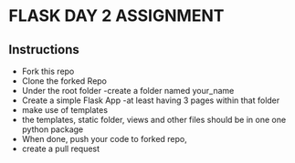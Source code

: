 # FLASK DAY 2 ASSIGNMENT


## Instructions

- Fork this repo
- Clone the forked Repo
- Under the root folder -create a folder named your_name
- Create a simple Flask App -at least having 3 pages within that folder
- make use of templates
- the templates, static folder, views and other files should be in one one python package 
- When done, push your code to forked repo, 
- create a pull request
 
